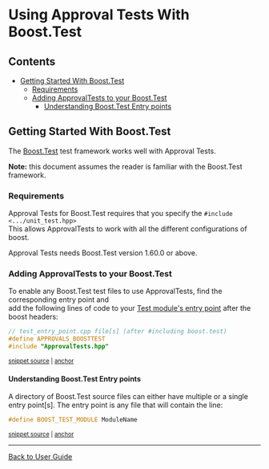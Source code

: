 <!--
GENERATED FILE - DO NOT EDIT
This file was generated by [MarkdownSnippets](https://github.com/SimonCropp/MarkdownSnippets).
Source File: /doc/mdsource/UsingBoostTest.source.md
To change this file edit the source file and then execute ./run_markdown_templates.sh.
-->

<a id="top"></a>

# Using Approval Tests With Boost.Test


<!-- toc -->
## Contents

  * [Getting Started With Boost.Test](#getting-started-with-boosttest)
    * [Requirements](#requirements)
    * [Adding ApprovalTests to your Boost.Test](#adding-approvaltests-to-your-boosttest)
      * [Understanding Boost.Test Entry points](#understanding-boosttest-entry-points)<!-- endtoc -->

## Getting Started With Boost.Test

The [Boost.Test](https://www.boost.org/doc/libs/1_72_0/libs/test/doc/html/index.html) test framework works well with Approval Tests.

**Note:** this document assumes the reader is familiar with the Boost.Test framework.

### Requirements

Approval Tests for Boost.Test requires that you specify the `#include <.../unit_test.hpp>`  
This allows ApprovalTests to work with all the different configurations of boost.  

Approval Tests needs Boost.Test version 1.60.0 or above.

### Adding ApprovalTests to your Boost.Test

To enable any Boost.Test test files to use ApprovalTests,
find the corresponding entry point and  
add the following lines of code to your [Test module's entry point](https://www.boost.org/doc/libs/1_72_0/libs/test/doc/html/boost_test/adv_scenarios/entry_point_overview.html) 
after the boost headers:

<!-- snippet: boost_test_main -->
<a id='snippet-boost_test_main'/></a>
```cpp
// test_entry_point.cpp file[s] (after #including boost.test)
#define APPROVALS_BOOSTTEST
#include "ApprovalTests.hpp"
```
<sup><a href='/tests/Boost_Tests/main.cpp#L8-L12' title='File snippet `boost_test_main` was extracted from'>snippet source</a> | <a href='#snippet-boost_test_main' title='Navigate to start of snippet `boost_test_main`'>anchor</a></sup>
<!-- endsnippet -->

#### Understanding Boost.Test Entry points

A directory of Boost.Test source files can either have multiple or a single entry point[s]. 
The entry point is any file that will contain the line:

<!-- snippet: boost_test_entry_point -->
<a id='snippet-boost_test_entry_point'/></a>
```cpp
#define BOOST_TEST_MODULE ModuleName
```
<sup><a href='/tests/Boost_Tests/main.cpp#L1-L3' title='File snippet `boost_test_entry_point` was extracted from'>snippet source</a> | <a href='#snippet-boost_test_entry_point' title='Navigate to start of snippet `boost_test_entry_point`'>anchor</a></sup>
<!-- endsnippet -->


---

[Back to User Guide](/doc/README.md#top)

